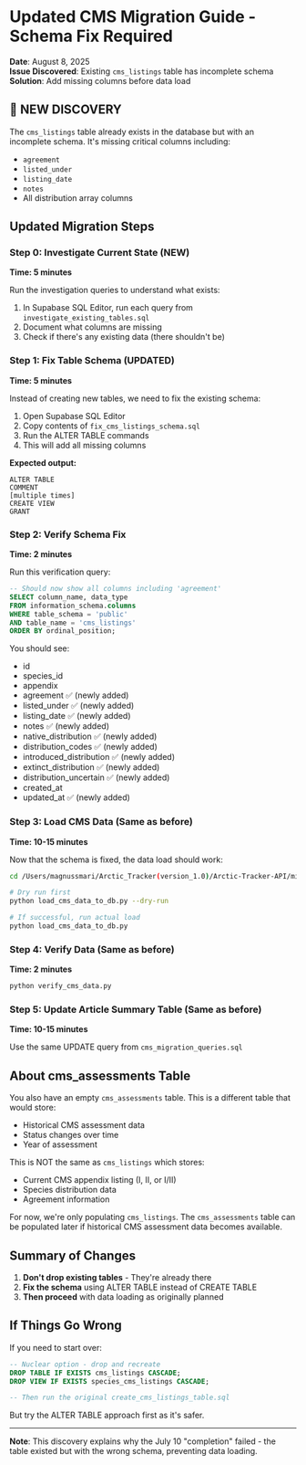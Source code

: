 # Updated CMS Migration Guide - Schema Fix Required

**Date**: August 8, 2025  
**Issue Discovered**: Existing `cms_listings` table has incomplete schema  
**Solution**: Add missing columns before data load

## 🚨 NEW DISCOVERY

The `cms_listings` table already exists in the database but with an incomplete schema. It's missing critical columns including:
- `agreement`
- `listed_under`
- `listing_date`
- `notes`
- All distribution array columns

## Updated Migration Steps

### Step 0: Investigate Current State (NEW)

**Time: 5 minutes**

Run the investigation queries to understand what exists:

1. In Supabase SQL Editor, run each query from `investigate_existing_tables.sql`
2. Document what columns are missing
3. Check if there's any existing data (there shouldn't be)

### Step 1: Fix Table Schema (UPDATED)

**Time: 5 minutes**

Instead of creating new tables, we need to fix the existing schema:

1. Open Supabase SQL Editor
2. Copy contents of `fix_cms_listings_schema.sql`
3. Run the ALTER TABLE commands
4. This will add all missing columns

**Expected output:**
```
ALTER TABLE
COMMENT
[multiple times]
CREATE VIEW
GRANT
```

### Step 2: Verify Schema Fix

**Time: 2 minutes**

Run this verification query:

```sql
-- Should now show all columns including 'agreement'
SELECT column_name, data_type
FROM information_schema.columns
WHERE table_schema = 'public' 
AND table_name = 'cms_listings'
ORDER BY ordinal_position;
```

You should see:
- id
- species_id
- appendix
- agreement ✅ (newly added)
- listed_under ✅ (newly added)
- listing_date ✅ (newly added)
- notes ✅ (newly added)
- native_distribution ✅ (newly added)
- distribution_codes ✅ (newly added)
- introduced_distribution ✅ (newly added)
- extinct_distribution ✅ (newly added)
- distribution_uncertain ✅ (newly added)
- created_at
- updated_at ✅ (newly added)

### Step 3: Load CMS Data (Same as before)

**Time: 10-15 minutes**

Now that the schema is fixed, the data load should work:

```bash
cd /Users/magnussmari/Arctic_Tracker(version_1.0)/Arctic-Tracker-API/migrations/cms_migration

# Dry run first
python load_cms_data_to_db.py --dry-run

# If successful, run actual load
python load_cms_data_to_db.py
```

### Step 4: Verify Data (Same as before)

**Time: 2 minutes**

```bash
python verify_cms_data.py
```

### Step 5: Update Article Summary Table (Same as before)

**Time: 10-15 minutes**

Use the same UPDATE query from `cms_migration_queries.sql`

## About cms_assessments Table

You also have an empty `cms_assessments` table. This is a different table that would store:
- Historical CMS assessment data
- Status changes over time
- Year of assessment

This is NOT the same as `cms_listings` which stores:
- Current CMS appendix listing (I, II, or I/II)
- Species distribution data
- Agreement information

For now, we're only populating `cms_listings`. The `cms_assessments` table can be populated later if historical CMS assessment data becomes available.

## Summary of Changes

1. **Don't drop existing tables** - They're already there
2. **Fix the schema** using ALTER TABLE instead of CREATE TABLE
3. **Then proceed** with data loading as originally planned

## If Things Go Wrong

If you need to start over:

```sql
-- Nuclear option - drop and recreate
DROP TABLE IF EXISTS cms_listings CASCADE;
DROP VIEW IF EXISTS species_cms_listings CASCADE;

-- Then run the original create_cms_listings_table.sql
```

But try the ALTER TABLE approach first as it's safer.

---

**Note**: This discovery explains why the July 10 "completion" failed - the table existed but with the wrong schema, preventing data loading.